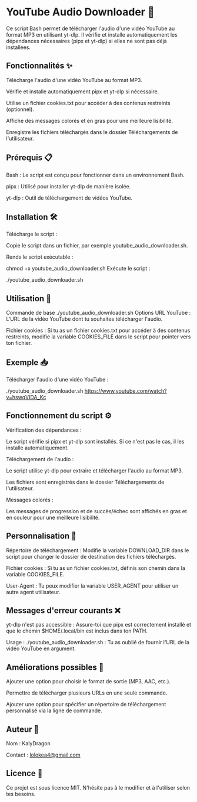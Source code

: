 # YouTube Audio Downloader 🎵
Ce script Bash permet de télécharger l'audio d'une vidéo YouTube au format MP3 en utilisant yt-dlp. Il vérifie et installe automatiquement les dépendances nécessaires (pipx et yt-dlp) si elles ne sont pas déjà installées.

## Fonctionnalités ✨
Télécharge l'audio d'une vidéo YouTube au format MP3.

Vérifie et installe automatiquement pipx et yt-dlp si nécessaire.

Utilise un fichier cookies.txt pour accéder à des contenus restreints (optionnel).

Affiche des messages colorés et en gras pour une meilleure lisibilité.

Enregistre les fichiers téléchargés dans le dossier Téléchargements de l'utilisateur.

## Prérequis 📋
Bash : Le script est conçu pour fonctionner dans un environnement Bash.

pipx : Utilisé pour installer yt-dlp de manière isolée.

yt-dlp : Outil de téléchargement de vidéos YouTube.

## Installation 🛠️
Télécharge le script :

Copie le script dans un fichier, par exemple youtube_audio_downloader.sh.

Rends le script exécutable :

chmod +x youtube_audio_downloader.sh
Exécute le script :

./youtube_audio_downloader.sh <URL YouTube>

## Utilisation 🚀
Commande de base
./youtube_audio_downloader.sh <URL YouTube>
Options
URL YouTube : L'URL de la vidéo YouTube dont tu souhaites télécharger l'audio.

Fichier cookies : Si tu as un fichier cookies.txt pour accéder à des contenus restreints, modifie la variable COOKIES_FILE dans le script pour pointer vers ton fichier.

## Exemple 📥
Télécharger l'audio d'une vidéo YouTube :

./youtube_audio_downloader.sh https://www.youtube.com/watch?v=hswqVIDA_Kc

## Fonctionnement du script ⚙️
Vérification des dépendances :

Le script vérifie si pipx et yt-dlp sont installés. Si ce n'est pas le cas, il les installe automatiquement.

Téléchargement de l'audio :

Le script utilise yt-dlp pour extraire et télécharger l'audio au format MP3.

Les fichiers sont enregistrés dans le dossier Téléchargements de l'utilisateur.

Messages colorés :

Les messages de progression et de succès/échec sont affichés en gras et en couleur pour une meilleure lisibilité.

## Personnalisation 🎨
Répertoire de téléchargement :
Modifie la variable DOWNLOAD_DIR dans le script pour changer le dossier de destination des fichiers téléchargés.

Fichier cookies :
Si tu as un fichier cookies.txt, définis son chemin dans la variable COOKIES_FILE.

User-Agent :
Tu peux modifier la variable USER_AGENT pour utiliser un autre agent utilisateur.

## Messages d'erreur courants ❌
yt-dlp n'est pas accessible :
Assure-toi que pipx est correctement installé et que le chemin $HOME/.local/bin est inclus dans ton PATH.

Usage : ./youtube_audio_downloader.sh <URL YouTube> :
Tu as oublié de fournir l'URL de la vidéo YouTube en argument.

## Améliorations possibles 🔧
Ajouter une option pour choisir le format de sortie (MP3, AAC, etc.).

Permettre de télécharger plusieurs URLs en une seule commande.

Ajouter une option pour spécifier un répertoire de téléchargement personnalisé via la ligne de commande.

## Auteur 👤
Nom : KalyDragon

Contact : lolokea4@gmail.com

## Licence 📜
Ce projet est sous licence MIT. N'hésite pas à le modifier et à l'utiliser selon tes besoins.
